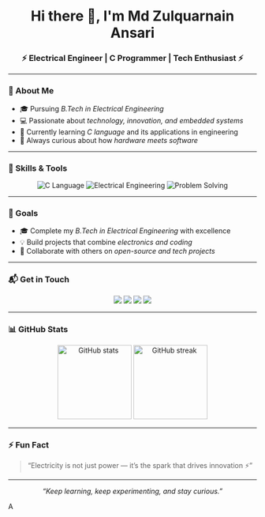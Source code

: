 <!-- ⚡ Stylish GitHub Profile README for Md Zulquarnain Ansari -->

<h1 align="center">Hi there 👋, I'm Md Zulquarnain Ansari</h1>
<h3 align="center">⚡ Electrical Engineer | C Programmer | Tech Enthusiast ⚡</h3>

---

### 💫 About Me
- 🎓 Pursuing *B.Tech in Electrical Engineering*  
- 💻 Passionate about *technology, innovation, and embedded systems*  
- 🌱 Currently learning *C language* and its applications in engineering  
- 🚀 Always curious about how *hardware meets software*

---

### 🧠 Skills & Tools

<p align="center">
  <img src="https://img.shields.io/badge/C%20Language-00599C?style=for-the-badge&logo=c&logoColor=white" alt="C Language" />
  <img src="https://img.shields.io/badge/Electrical%20Engineering-FFD43B?style=for-the-badge&logo=electron&logoColor=black" alt="Electrical Engineering" />
  <img src="https://img.shields.io/badge/Problem%20Solving-4CAF50?style=for-the-badge&logo=thinkpad&logoColor=white" alt="Problem Solving" />
</p>

---

### 🎯 Goals
- 🎓 Complete my *B.Tech in Electrical Engineering* with excellence  
- 💡 Build projects that combine *electronics and coding*  
- 🤝 Collaborate with others on *open-source and tech projects*

---

### 📬 Get in Touch

<p align="center">
  <a href="mailto:mdzulquar102@gmail.com"><img src="https://img.shields.io/badge/Gmail-D14836?style=for-the-badge&logo=gmail&logoColor=white" /></a>
  <a href="https://github.com/mdzulquar102-netizen"><img src="https://img.shields.io/badge/GitHub-100000?style=for-the-badge&logo=github&logoColor=white" /></a>
  <a href="https://www.linkedin.com/in/md-zulquarnain-ansari-835a31269?utm_source=share&utm_campaign=share_via&utm_content=profile&utm_medium=android_app"><img src="https://img.shields.io/badge/LinkedIn-0077B5?style=for-the-badge&logo=linkedin&logoColor=white" /></a>
  <a href="https://www.instagram.com/_.mohd.zulquar._?igsh=MWh2M3h5dDNnNnQ0cw=="><img src="https://img.shields.io/badge/Instagram-E4405F?style=for-the-badge&logo=instagram&logoColor=white" /></a>
</p>

---

### 📊 GitHub Stats

<p align="center">
  <img src="https://github-readme-stats.vercel.app/api?username=mdzulquar102-netizen&show_icons=true&theme=tokyonight" alt="GitHub stats" height="150"/>
  <img src="https://github-readme-streak-stats.herokuapp.com/?user=mdzulquar102-netizen&theme=tokyonight" alt="GitHub streak" height="150"/>
</p>

---

### ⚡ Fun Fact
> “Electricity is not just power — it’s the spark that drives innovation ⚡”

---

<p align="center">
  <i>“Keep learning, keep experimenting, and stay curious.”</i>
</p>
A
